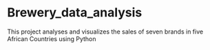 # Brewery_data_analysis
This project analyses and visualizes the sales of seven brands in five African Countries using Python 
